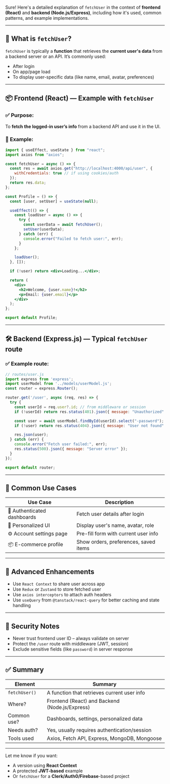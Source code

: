 Sure! Here's a detailed explanation of `fetchUser` in the context of **frontend (React)** and **backend (Node.js/Express)**, including how it's used, common patterns, and example implementations.

---

## 🧠 What is `fetchUser`?

`fetchUser` is typically a **function** that retrieves the **current user's data** from a backend server or an API. It’s commonly used:

* After login
* On app/page load
* To display user-specific data (like name, email, avatar, preferences)

---

## 📦 Frontend (React) — Example with `fetchUser`

### ✅ Purpose:

To **fetch the logged-in user’s info** from a backend API and use it in the UI.

### 📌 Example:

```jsx
import { useEffect, useState } from "react";
import axios from "axios";

const fetchUser = async () => {
  const res = await axios.get("http://localhost:4000/api/user", {
    withCredentials: true // if using cookies/auth
  });
  return res.data;
};

const Profile = () => {
  const [user, setUser] = useState(null);

  useEffect(() => {
    const loadUser = async () => {
      try {
        const userData = await fetchUser();
        setUser(userData);
      } catch (err) {
        console.error("Failed to fetch user:", err);
      }
    };

    loadUser();
  }, []);

  if (!user) return <div>Loading...</div>;

  return (
    <div>
      <h2>Welcome, {user.name}!</h2>
      <p>Email: {user.email}</p>
    </div>
  );
};

export default Profile;
```

---

## 🛠 Backend (Express.js) — Typical `fetchUser` route

### ✅ Example route:

```js
// routes/user.js
import express from 'express';
import userModel from '../models/userModel.js';
const router = express.Router();

router.get('/user', async (req, res) => {
  try {
    const userId = req.user?.id; // from middleware or session
    if (!userId) return res.status(401).json({ message: "Unauthorized" });

    const user = await userModel.findById(userId).select("-password");
    if (!user) return res.status(404).json({ message: "User not found" });

    res.json(user);
  } catch (err) {
    console.error("Fetch user failed:", err);
    res.status(500).json({ message: "Server error" });
  }
});

export default router;
```

---

## 🧩 Common Use Cases

| Use Case                    | Description                           |
| --------------------------- | ------------------------------------- |
| 🔐 Authenticated dashboards | Fetch user details after login        |
| 💬 Personalized UI          | Display user's name, avatar, role     |
| ⚙️ Account settings page    | Pre-fill form with current user info  |
| 📦 E-commerce profile       | Show orders, preferences, saved items |

---

## 🧰 Advanced Enhancements

* Use `React Context` to share user across app
* Use `Redux` or `Zustand` to store fetched user
* Use `axios interceptors` to attach auth headers
* Use `useQuery` from `@tanstack/react-query` for better caching and state handling

---

## 🧼 Security Notes

* Never trust frontend user ID – always validate on server
* Protect the `/user` route with middleware (JWT, session)
* Exclude sensitive fields (like `password`) in server response

---

## ✅ Summary

| Element       | Summary                                        |
| ------------- | ---------------------------------------------- |
| `fetchUser()` | A function that retrieves current user info    |
| Where?        | Frontend (React) and Backend (Node.js/Express) |
| Common use?   | Dashboards, settings, personalized data        |
| Needs auth?   | Yes, usually requires authentication/session   |
| Tools used    | Axios, Fetch API, Express, MongoDB, Mongoose   |

---

Let me know if you want:

* A version using **React Context**
* A protected **JWT-based** example
* Or `fetchUser` for a **Clerk/Auth0/Firebase**-based project
